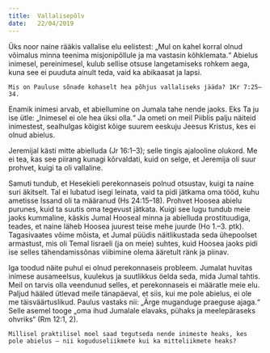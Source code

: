 ```yaml
---
title:  Vallalisepõlv
date:   22/04/2019
---
```


Üks noor naine rääkis vallalise elu eelistest: „Mul on kahel korral olnud võimalus minna teenima misjonipõllule ja ma vastasin kõhklemata.“ Abielus inimesel, pereinimesel, kulub sellise otsuse langetamiseks rohkem aega, kuna see ei puuduta ainult teda, vaid ka abikaasat ja lapsi.

`Mis on Pauluse sõnade kohaselt hea põhjus vallaliseks jääda?
1Kr 7:25–34.`

Enamik inimesi arvab, et abiellumine on Jumala tahe nende jaoks. Eks Ta ju ise ütle: „Inimesel ei ole hea üksi olla.“ Ja ometi on meil Piiblis palju näiteid inimestest, sealhulgas kõigist kõige suurem eeskuju Jeesus Kristus, kes ei olnud abielus.

Jeremijal kästi mitte abielluda (Jr 16:1–3); selle tingis ajalooline olukord. Me ei tea, kas see piirang kunagi kõrvaldati, kuid on selge, et Jeremija oli suur prohvet, kuigi ta oli vallaline.

Samuti tundub, et Hesekieli perekonnaseis polnud otsustav, kuigi ta naine suri äkitselt. Tal ei lubatud isegi leinata, vaid ta pidi jätkama oma tööd, kuhu ametisse Issand oli ta määranud (Hs 24:15–18). Prohvet Hoosea abielu purunes, kuid ta suutis oma tegevust jätkata. Kuigi see lugu tundub meie jaoks kummaline, käskis Jumal Hooseal minna ja abielluda prostituudiga, teades, et naine läheb Hoosea juurest teise mehe juurde (Ho 1.–3. ptk). Tagasivaates võime mõista, et Jumal püüdis näitlikustada seda ühepoolset armastust, mis oli Temal Iisraeli (ja on meie) suhtes, kuid Hoosea jaoks pidi ise selles tähendamissõnas viibimine olema ääretult ränk ja piinav.

Iga toodud näite puhul ei olnud perekonnaseis probleem. Jumalat huvitas inimese ausameelsus, kuulekus ja suutlikkus öelda seda, mida Jumal tahtis. Meil on tarvis olla veendunud selles, et perekonnaseis ei määratle meie elu. Paljud hääled ütlevad meile tänapäeval, et siis, kui me pole abielus, ei ole me täisväärtuslikud. Paulus vastaks nii: „Ärge muganduge praeguse ajaga.“ Selle asemel tooge „oma ihud Jumalale elavaks, pühaks ja meelepäraseks ohvriks“ (Rm 12:1, 2).

`Millisel praktilisel moel saad tegutseda nende inimeste heaks, kes pole abielus – nii koguduseliikmete kui ka mitteliikmete heaks?`
